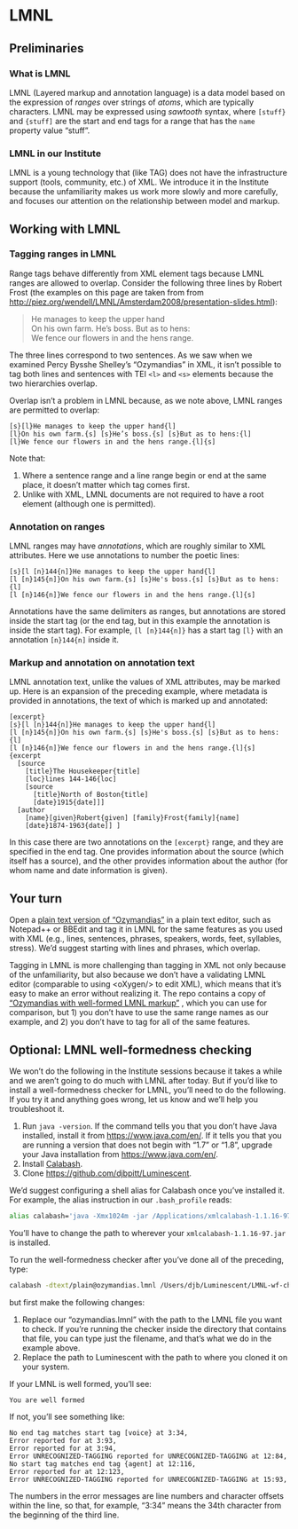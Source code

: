 # LMNL

## Preliminaries

### What is LMNL

LMNL (Layered markup and annotation language) is a data model based on the expression of *ranges* over strings of *atoms*, which are typically characters. LMNL may be expressed using *sawtooth* syntax, where `[stuff}` and `{stuff]` are the start and end tags for a range that has the `name` property value “stuff”. 

### LMNL in our Institute

LMNL is a young technology that (like TAG) does not have the infrastructure support (tools, community, etc.) of XML. We introduce it in the Institute because the unfamiliarity makes us work more slowly and more carefully, and focuses our attention on the relationship between model and markup. 

## Working with LMNL

### Tagging ranges in LMNL

Range tags behave differently from XML element tags because LMNL ranges are allowed to overlap. Consider the following three lines by Robert Frost (the examples on this page are taken from from <http://piez.org/wendell/LMNL/Amsterdam2008/presentation-slides.html>):

> He manages to keep the upper hand  
On his own farm. He’s boss. But as to hens:  
We fence our flowers in and the hens range.

The three lines correspond to two sentences. As we saw when we examined Percy Bysshe Shelley’s “Ozymandias” in XML, it isn’t possible to tag both lines and sentences with TEI `<l>` and `<s>` elements because the two hierarchies overlap.

Overlap isn’t a problem in LMNL because, as we note above, LMNL ranges are permitted to overlap:

```
[s}[l}He manages to keep the upper hand{l]
[l}On his own farm.{s] [s}He’s boss.{s] [s}But as to hens:{l]
[l}We fence our flowers in and the hens range.{l]{s]
```

Note that:

1. Where a sentence range and a line range begin or end at the same place, it doesn’t matter which tag comes first.
2. Unlike with XML, LMNL documents are not required to have a root element (although one is permitted).

### Annotation on ranges

LMNL ranges may have *annotations*, which are roughly similar to XML attributes. Here we use annotations to number the poetic lines:

```
[s}[l [n}144{n]}He manages to keep the upper hand{l]  
[l [n}145{n]}On his own farm.{s] [s}He's boss.{s] [s}But as to hens:{l]  
[l [n}146{n]}We fence our flowers in and the hens range.{l]{s]
```

Annotations have the same delimiters as ranges, but annotations are stored inside the start tag (or the end tag, but in this example the annotation is inside the start tag). For example, `[l [n}144{n]}` has a start tag `[l}` with an annotation `[n}144{n]` inside it.

### Markup and annotation on annotation text

LMNL annotation text, unlike the values of XML attributes, may be marked up. Here is an expansion of the preceding example, where metadata is provided in annotations, the text of which is marked up and annotated:

```
[excerpt}
[s}[l [n}144{n]}He manages to keep the upper hand{l]
[l [n}145{n]}On his own farm.{s] [s}He's boss.{s] [s}But as to hens:{l]
[l [n}146{n]}We fence our flowers in and the hens range.{l]{s]
{excerpt
  [source
    [title}The Housekeeper{title]
    [loc}lines 144-146{loc]
    [source
      [title}North of Boston{title]
      [date}1915{date]]]
  [author
    [name}[given}Robert{given] [family}Frost{family]{name]
    [date}1874-1963{date]] ]
```

In this case there are two annotations on the `[excerpt}` range, and they are specified in the end tag. One provides information about the source (which itself has a source), and the other provides information about the author (for whom name and date information is given).

## Your turn

Open a [plain text version of “Ozymandias”](ozymandias.txt) in a plain text editor, such as Notepad++ or BBEdit and tag it in LMNL for the same features as you used with XML (e.g., lines, sentences, phrases, speakers, words, feet, syllables, stress). We’d suggest starting with lines and phrases, which overlap. 

Tagging in LMNL is more challenging than tagging in XML not only because of the unfamiliarity, but also because we don’t have a validating LMNL editor (comparable to using \<oXygen/\> to edit XML), which means that it’s easy to make an error without realizing it. The repo contains a copy of [“Ozymandias with well-formed LMNL markup”](ozymandias.lmnl) , which you can use for comparison, but 1) you don’t have to use the same range names as our example, and 2) you don’t have to tag for all of the same features.

## Optional: LMNL well-formedness checking

We won’t do the following in the Institute sessions because it takes a while and we aren’t going to do much with LMNL after today. But if you’d like to install a well-formedness checker for LMNL, you’ll need to do the following. If you try it and anything goes wrong, let us know and we’ll help you troubleshoot it.

1. Run `java -version`. If the command tells you that you don’t have Java installed, install it from <https://www.java.com/en/>. If it tells you that you are running a version that does not begin with “1.7” or “1.8”, upgrade your Java installation from <https://www.java.com/en/>.
2. Install [Calabash](http://xmlcalabash.com/).
3. Clone <https://github.com/djbpitt/Luminescent>.

We’d suggest configuring a shell alias for Calabash once you’ve installed it. For example, the alias instruction in our `.bash_profile` reads:

```bash
alias calabash='java -Xmx1024m -jar /Applications/xmlcalabash-1.1.16-97/xmlcalabash-1.1.16-97.jar'
```

You’ll have to change the path to wherever your `xmlcalabash-1.1.16-97.jar` is installed.

To run the well-formedness checker after you’ve done all of the preceding, type:

```bash
calabash -dtext/plain@ozymandias.lmnl /Users/djb/Luminescent/LMNL-wf-check.xpl
```

but first make the following changes:

1. Replace our “ozymandias.lmnl” with the path to the LMNL file you want to check. If you’re running the checker inside the directory that contains that file, you can type just the filename, and that’s what we do in the example above.
2. Replace the path to Luminescent with the path to where you cloned it on your system. 

If your LMNL is well formed, you’ll see:

```
You are well formed
```

If not, you’ll see something like:

```
No end tag matches start tag [voice} at 3:34,
Error reported for at 3:93,
Error reported for at 3:94,
Error UNRECOGNIZED-TAGGING reported for UNRECOGNIZED-TAGGING at 12:84,
No start tag matches end tag {agent] at 12:116,
Error reported for at 12:123,
Error UNRECOGNIZED-TAGGING reported for UNRECOGNIZED-TAGGING at 15:93,
```

The numbers in the error messages are line numbers and character offsets within the line, so that, for example, “3:34” means the 34th character from the beginning of the third line.
